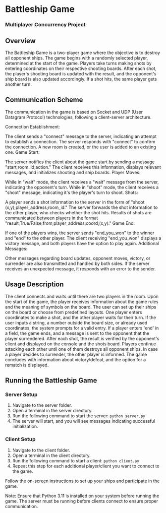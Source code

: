# Battleship Game
### Multiplayer Concurrency Project


## Overview
The Battleship Game is a two-player game where the objective is to destroy all opponent ships. The game begins with a randomly selected player, determined at the start of the game. Players take turns making shots by entering coordinates on their respective shooting boards. After each shot, the player's shooting board is updated with the result, and the opponent's ship board is also updated accordingly. If a shot hits, the same player gets another turn.

## Communication Scheme
The communication in the game is based on Socket and UDP (User Datagram Protocol) technologies, following a client-server architecture.

Connection Establishment:

The client sends a "connect" message to the server, indicating an attempt to establish a connection.
The server responds with "connect" to confirm the connection. A new room is created, or the user is added to an existing one.
Game Start:

The server notifies the client about the game start by sending a message "start;room_id;action."
The client receives this information, displays relevant messages, and initializes shooting and ship boards.
Player Moves:

While in "wait" mode, the client receives a "wait" message from the server, indicating the opponent's turn.
While in "shoot" mode, the client receives a "shoot" message, indicating it's the player's turn to shoot.
Shots:

A player sends a shot information to the server in the form of "shoot (x,y);player_address;room_id."
The server forwards the shot information to the other player, who checks whether the shot hits.
Results of shots are communicated between players in the format "result;True/False;from;player_address;coord;(x,y)."
Game End:

If one of the players wins, the server sends "end_you_won" to the winner and "end" to the other player.
The client receiving "end_you_won" displays a victory message, and both players have the option to play again.
Additional Messages:

Other messages regarding board updates, opponent moves, victory, or surrender are also transmitted and handled by both sides. If the server receives an unexpected message, it responds with an error to the sender.
## Usage Description
The client connects and waits until there are two players in the room.
Upon the start of the game, the player receives information about the game rules and the meaning of symbols on the board.
The user can set up their ships on the board or choose from predefined layouts.
One player enters coordinates to make a shot, and the other player waits for their turn.
If the user inputs a string, a number outside the board size, or already used coordinates, the system prompts for a valid entry.
If a player enters 'end' in a field, the game ends, and a message is sent to the opponent that the player surrendered.
After each shot, the result is verified by the opponent's client and displayed on the console and the shots board.
Players continue attacking each other until one of them destroys all opponent ships.
In case a player decides to surrender, the other player is informed.
The game concludes with information about victory/defeat, and the option for a rematch is displayed.


## Running the Battleship Game
### Server Setup
1. Navigate to the server folder.
2. Open a terminal in the server directory.
3. Run the following command to start the server: `python server.py`
4. The server will start, and you will see messages indicating successful initialization.

### Client Setup
1. Navigate to the client folder.
2. Open a terminal in the client directory.
3. Run the following command to start a client: `python client.py`
4. Repeat this step for each additional player/client you want to connect to the game.

Follow the on-screen instructions to set up your ships and participate in the game.

Note: Ensure that Python 3.11 is installed on your system before running the game. The server must be running before clients connect to ensure proper communication.